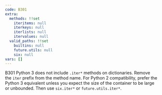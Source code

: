 ```yaml
---
code: B301
extra:
  methods: !!set
    iteritems: null
    iterkeys: null
    iterlists: null
    itervalues: null
  valid_paths: !!set
    builtins: null
    future.utils: null
    six: null
vars: []
---
```


B301 Python 3 does not include `.iter*` methods on dictionaries. Remove the `iter` prefix from the method name. For Python 2 compatibility, prefer the Python 3 equivalent unless you expect the size of the container to be large or unbounded. Then use `six.iter*` or `future.utils.iter*`.